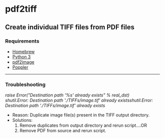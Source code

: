 # pdf2tiff
## Create individual TIFF files from PDF files

### Requirements
* [Homebrew](https://brew.sh/ "Homebrew")
* [Python 3](https://docs.brew.sh/Homebrew-and-Python)
* [pdf2image](https://pypi.org/project/pdf2image/)
* [Poppler](https://formulae.brew.sh/formula/poppler)

------------

### Troubleshooting
*raise Error("Destination path '%s' already exists" % real_dst)<br/>shutil.Error: Destination path './TIFFs/image.tif' already existsshutil.Error: Destination path './TIFFs/image.tif' already exists*
* Reason: Duplicate image file(s) present in the TIFF output directory.
* Solutions:
	1. Remove duplicates from output directory and rerun script....OR
	2. Remove PDF from source and rerun script.
